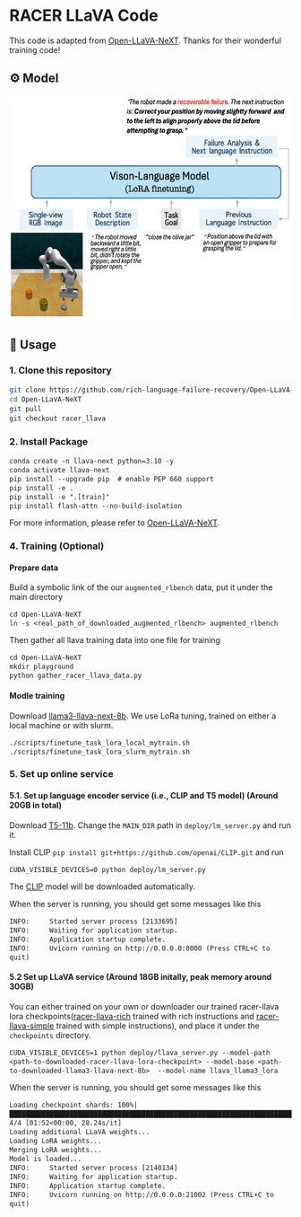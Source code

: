 # RACER LLaVA Code

This code is adapted from [Open-LLaVA-NeXT](https://github.com/xiaoachen98/Open-LLaVA-NeXT). Thanks for their wonderful training code!


## ⚙️ Model
<div style="text-align: center;">
  <img src="./model.png" alt="Local Image" width="600" height="400">
</div>


## 🔧 Usage

### 1. Clone this repository
```bash
git clone https://github.com/rich-language-failure-recovery/Open-LLaVA-NeXT
cd Open-LLaVA-NeXT
git pull
git checkout racer_llava
```

### 2. Install Package
```Shell
conda create -n llava-next python=3.10 -y
conda activate llava-next
pip install --upgrade pip  # enable PEP 660 support
pip install -e .
pip install -e ".[train]"
pip install flash-attn --no-build-isolation
```

For more information, please refer to [Open-LLaVA-NeXT](https://github.com/xiaoachen98/Open-LLaVA-NeXT).

### 4. Training (Optional)  

#### Prepare data
Build a symbolic link of the our `augmented_rlbench` data, put it under the main directory
```
cd Open-LLaVA-NeXT
ln -s <real_path_of_downloaded_augmented_rlbench> augmented_rlbench
```

Then gather all llava training data into one file for training
```
cd Open-LLaVA-NeXT
mkdir playground
python gather_racer_llava_data.py
```

#### Modle training 
Download [llama3-llava-next-8b](https://huggingface.co/lmms-lab/llama3-llava-next-8b). We use LoRa tuning, trained on either a local machine or with slurm.
```
./scripts/finetune_task_lora_local_mytrain.sh
./scripts/finetune_task_lora_slurm_mytrain.sh
```

### 5. Set up online service

#### 5.1. Set up language encoder service (i.e., CLIP and T5 model) (Around 20GB in total)
Download [T5-11b](https://huggingface.co/google-t5/t5-11b). Change the `MAIN_DIR` path in ` deploy/lm_server.py ` and run it. 

Install CLIP `pip install git+https://github.com/openai/CLIP.git` and run

```
CUDA_VISIBLE_DEVICES=0 python deploy/lm_server.py 
```
The [CLIP](https://github.com/openai/CLIP) model will be downloaded automatically.

When the server is running, you should get some messages like this
```
INFO:     Started server process [2133695]
INFO:     Waiting for application startup.
INFO:     Application startup complete.
INFO:     Uvicorn running on http://0.0.0.0:8000 (Press CTRL+C to quit)
```

#### 5.2 Set up LLaVA service (Around 18GB initally, peak memory around 30GB)
You can either trained on your own or downloader our trained racer-llava lora checkpoints([racer-llava-rich](https://huggingface.co/Yinpei/racer-llava-llama3-lora-rich) trained with rich instructions and [racer-llava-simple](https://huggingface.co/Yinpei/racer-llava-llama3-lora-simple) trained with simple instructions), and place it under the `checkpoints` directory.
```
CUDA_VISIBLE_DEVICES=1 python deploy/llava_server.py --model-path <path-to-downloaded-racer-llava-lora-checkpoint> --model-base <path-to-downloaded-llama3-llava-next-8b>  --model-name llava_llama3_lora
```
When the server is running, you should get some messages like this

```
Loading checkpoint shards: 100%|████████████████████████████████████████████████████████████████████████████████████| 4/4 [01:52<00:00, 28.24s/it]
Loading additional LLaVA weights...
Loading LoRA weights...
Merging LoRA weights...
Model is loaded...
INFO:     Started server process [2140134]
INFO:     Waiting for application startup.
INFO:     Application startup complete.
INFO:     Uvicorn running on http://0.0.0.0:21002 (Press CTRL+C to quit)
```
